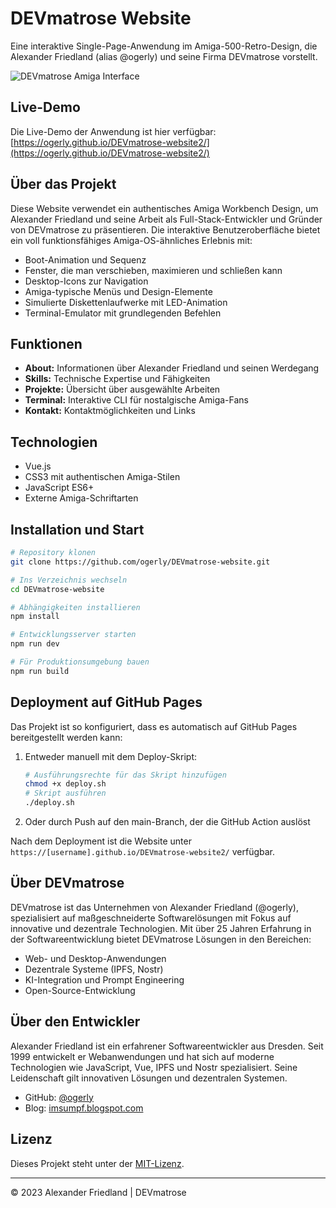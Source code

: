 # DEVmatrose Website

Eine interaktive Single-Page-Anwendung im Amiga-500-Retro-Design, die Alexander Friedland (alias @ogerly) und seine Firma DEVmatrose vorstellt.

![DEVmatrose Amiga Interface](./screenshot.png)

## Live-Demo

Die Live-Demo der Anwendung ist hier verfügbar: [https://ogerly.github.io/DEVmatrose-website2/](https://ogerly.github.io/DEVmatrose-website2/)

## Über das Projekt

Diese Website verwendet ein authentisches Amiga Workbench Design, um Alexander Friedland und seine Arbeit als Full-Stack-Entwickler und Gründer von DEVmatrose zu präsentieren. Die interaktive Benutzeroberfläche bietet ein voll funktionsfähiges Amiga-OS-ähnliches Erlebnis mit:

- Boot-Animation und Sequenz
- Fenster, die man verschieben, maximieren und schließen kann
- Desktop-Icons zur Navigation
- Amiga-typische Menüs und Design-Elemente
- Simulierte Diskettenlaufwerke mit LED-Animation
- Terminal-Emulator mit grundlegenden Befehlen

## Funktionen

- **About:** Informationen über Alexander Friedland und seinen Werdegang
- **Skills:** Technische Expertise und Fähigkeiten
- **Projekte:** Übersicht über ausgewählte Arbeiten
- **Terminal:** Interaktive CLI für nostalgische Amiga-Fans
- **Kontakt:** Kontaktmöglichkeiten und Links

## Technologien

- Vue.js
- CSS3 mit authentischen Amiga-Stilen
- JavaScript ES6+
- Externe Amiga-Schriftarten

## Installation und Start

```bash
# Repository klonen
git clone https://github.com/ogerly/DEVmatrose-website.git

# Ins Verzeichnis wechseln
cd DEVmatrose-website

# Abhängigkeiten installieren
npm install

# Entwicklungsserver starten
npm run dev

# Für Produktionsumgebung bauen
npm run build
```

## Deployment auf GitHub Pages

Das Projekt ist so konfiguriert, dass es automatisch auf GitHub Pages bereitgestellt werden kann:

1. Entweder manuell mit dem Deploy-Skript:
   ```bash
   # Ausführungsrechte für das Skript hinzufügen
   chmod +x deploy.sh
   # Skript ausführen
   ./deploy.sh
   ```

2. Oder durch Push auf den main-Branch, der die GitHub Action auslöst

Nach dem Deployment ist die Website unter `https://[username].github.io/DEVmatrose-website2/` verfügbar.

## Über DEVmatrose

DEVmatrose ist das Unternehmen von Alexander Friedland (@ogerly), spezialisiert auf maßgeschneiderte Softwarelösungen mit Fokus auf innovative und dezentrale Technologien. Mit über 25 Jahren Erfahrung in der Softwareentwicklung bietet DEVmatrose Lösungen in den Bereichen:

- Web- und Desktop-Anwendungen
- Dezentrale Systeme (IPFS, Nostr)
- KI-Integration und Prompt Engineering
- Open-Source-Entwicklung

## Über den Entwickler

Alexander Friedland ist ein erfahrener Softwareentwickler aus Dresden. Seit 1999 entwickelt er Webanwendungen und hat sich auf moderne Technologien wie JavaScript, Vue, IPFS und Nostr spezialisiert. Seine Leidenschaft gilt innovativen Lösungen und dezentralen Systemen.

- GitHub: [@ogerly](https://github.com/ogerly)
- Blog: [imsumpf.blogspot.com](https://imsumpf.blogspot.com)

## Lizenz

Dieses Projekt steht unter der [MIT-Lizenz](LICENSE).

---

© 2023 Alexander Friedland | DEVmatrose
